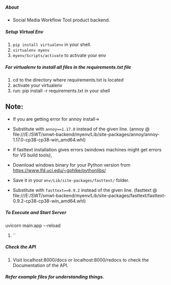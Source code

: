 ##### About

- Social Media Workflow Tool product backend.

##### Setup Virtual Env

1. `pip install virtualenv` in your shell.
2. `virtualenv myenv`
3. `myenv/Scripts/activate` to activate your env

##### For virtualenv to install all files in the requirements.txt file

1. cd to the directory where requirements.txt is located
2. activate your virtualenv
3. run: pip install -r requirements.txt in your shell

## Note:

- If you are getting error for annoy install->
- Substitute with `annoy==1.17.0` instead of the given line. (annoy @ file:///E:/SWT/smwt-backend/myenv/Lib/site-packages/annoy/annoy-1.17.0-cp38-cp38-win_amd64.whl)

- If fasttext installation gives errors (windows machines might get errors for VS build tools),
- Download windows binary for your Python version from https://www.lfd.uci.edu/~gohlke/pythonlibs/
- Save it in your `env/Lib/site-packages/fasttext/` folder.
- Substitute with `fasttext==0.9.2` instead of the given line. (fasttext @ file:///E:/SWT/smwt-backend/myenv/Lib/site-packages/fasttext/fasttext-0.9.2-cp38-cp38-win_amd64.whl)

##### To Execute and Start Server
uvicorn main:app --reload
1. ``

##### Check the API

1. Visit localhost:8000/docs or localhost:8000/redocs to check the Documentation of the API.

##### Refer example files for understanding things.
